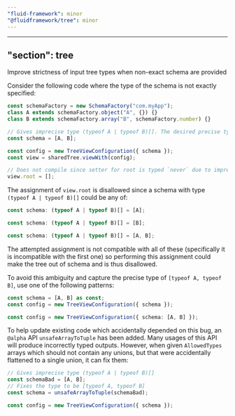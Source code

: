 ```yaml
---
"fluid-framework": minor
"@fluidframework/tree": minor
---
```

---
"section": tree
---

Improve strictness of input tree types when non-exact schema are provided

Consider the following code where the type of the schema is not exactly specified:

```typescript
const schemaFactory = new SchemaFactory("com.myApp");
class A extends schemaFactory.object("A", {}) {}
class B extends schemaFactory.array("B", schemaFactory.number) {}

// Gives imprecise type (typeof A | typeof B)[]. The desired precise type here is [typeof A, typeof B].
const schema = [A, B];

const config = new TreeViewConfiguration({ schema });
const view = sharedTree.viewWith(config);

// Does not compile since setter for root is typed `never` due to imprecise schema.
view.root = [];
```

The assignment of `view.root` is disallowed since a schema with type `(typeof A | typeof B)[]` could be any of:

```typescript
const schema: (typeof A | typeof B)[] = [A];
```

```typescript
const schema: (typeof A | typeof B)[] = [B];
```

```typescript
const schema: (typeof A | typeof B)[] = [A, B];
```

The attempted assignment is not compatible with all of these (specifically it is incompatible with the first one) so performing this assignment could make the tree out of schema and is thus disallowed.

To avoid this ambiguity and capture the precise type of `[typeof A, typeof B]`, use one of the following patterns:

```typescript
const schema = [A, B] as const;
const config = new TreeViewConfiguration({ schema });
```

```typescript
const config = new TreeViewConfiguration({ schema: [A, B] });
```

To help update existing code which accidentally depended on this bug, an `@alpha` API `unsafeArrayToTuple` has been added.
Many usages of this API will produce incorrectly typed outputs.
However, when given `AllowedTypes` arrays which should not contain any unions, but that were accidentally flattened to a single union, it can fix them:

```typescript
// Gives imprecise type (typeof A | typeof B)[]
const schemaBad = [A, B];
// Fixes the type to be [typeof A, typeof B]
const schema = unsafeArrayToTuple(schemaBad);

const config = new TreeViewConfiguration({ schema });
```

